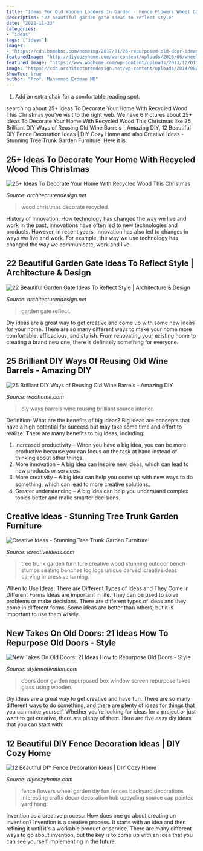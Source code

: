 ```yaml
---
title: "Ideas For Old Wooden Ladders In Garden - Fence Flowers Wheel Garden Diy Fun Fences Backyard Decorations Interesting Crafts Decor Decoration Hub Upcycling Source Cap Painted Yard Hang"
description: "22 beautiful garden gate ideas to reflect style"
date: "2022-11-23"
categories:
- "ideas"
tags: ["ideas"]
images:
- "https://cdn.homebnc.com/homeimg/2017/01/26-repurposed-old-door-ideas-homebnc.jpg"
featuredImage: "http://diycozyhome.com/wp-content/uploads/2016/06/wheel-flowers.jpg"
featured_image: "https://www.woohome.com/wp-content/uploads/2013/12/DIY-Ways-To-Re-Use-Wine-Barrels-3.jpg"
image: "https://cdn.architecturendesign.net/wp-content/uploads/2014/08/garden-gate-4.jpg"
ShowToc: true
author: "Prof. Muhammad Erdman MD"
---
```



1. Add an extra chair for a comfortable reading spot.

	

		
searching about 25+ Ideas To Decorate Your Home With Recycled Wood This Christmas you've visit to the right web. We have 6 Pictures about 25+ Ideas To Decorate Your Home With Recycled Wood This Christmas like 25 Brilliant DIY Ways of Reusing Old Wine Barrels - Amazing DIY, 12 Beautiful DIY Fence Decoration Ideas | DIY Cozy Home and also Creative Ideas - Stunning Tree Trunk Garden Furniture. Here it is:
		
    
## 25+ Ideas To Decorate Your Home With Recycled Wood This Christmas

<img loading=lazy src="http://cdn.architecturendesign.net/wp-content/uploads/2015/12/AD-Ideas-To-Decorate-Your-Home-With-Recycled-Wood-This-20.jpg" onerror="this.onerror=null;this.src='https://tse2.mm.bing.net/th?id=OIP.3hrp131gZ6c-KCDqkj-N7wHaQi&amp;pid=15.1';" alt="25+ Ideas To Decorate Your Home With Recycled Wood This Christmas">

_Source: architecturendesign.net_

>wood christmas decorate recycled. 

	

History of Innovation: How technology has changed the way we live and work
In the past, innovations have often led to new technologies and products. However, in recent years, innovation has also led to changes in ways we live and work. For example, the way we use technology has changed the way we communicate, work and live.

    
## 22 Beautiful Garden Gate Ideas To Reflect Style | Architecture &amp; Design

<img loading=lazy src="https://cdn.architecturendesign.net/wp-content/uploads/2014/08/garden-gate-4.jpg" onerror="this.onerror=null;this.src='https://tse3.mm.bing.net/th?id=OIP.v8dIWN7tgf6sMQfllyHVpAHaKw&amp;pid=15.1';" alt="22 Beautiful Garden Gate Ideas To Reflect Style | Architecture &amp; Design">

_Source: architecturendesign.net_

>garden gate reflect. 

	

Diy ideas are a great way to get creative and come up with some new ideas for your home. There are so many different ways to make your home more comfortable, efficacious, and stylish. From renovating your existing home to creating a brand new one, there is definitely something for everyone.

    
## 25 Brilliant DIY Ways Of Reusing Old Wine Barrels - Amazing DIY

<img loading=lazy src="https://www.woohome.com/wp-content/uploads/2013/12/DIY-Ways-To-Re-Use-Wine-Barrels-3.jpg" onerror="this.onerror=null;this.src='https://tse4.mm.bing.net/th?id=OIP.rkUhJfrErLTAYQrKdm0gmgHaLH&amp;pid=15.1';" alt="25 Brilliant DIY Ways of Reusing Old Wine Barrels - Amazing DIY">

_Source: woohome.com_

>diy ways barrels wine reusing brilliant source interior. 

	

Definition: What are the benefits of big ideas?
Big ideas are concepts that have a high potential for success but may take some time and effort to realize. There are many benefits to big ideas, including: 
1. Increased productivity – When you have a big idea, you can be more productive because you can focus on the task at hand instead of thinking about other things. 
2. More innovation – A big idea can inspire new ideas, which can lead to new products or services. 
3. More creativity – A big idea can help you come up with new ways to do something, which can lead to more creative solutions。 
4. Greater understanding – A big idea can help you understand complex topics better and make smarter decisions.

    
## Creative Ideas - Stunning Tree Trunk Garden Furniture

<img loading=lazy src="http://www.icreativeideas.com/wp-content/uploads/2014/10/Creative-Ideas-Stunning-Tree-Trunk-Garden-Furniture-6.jpg" onerror="this.onerror=null;this.src='https://tse2.mm.bing.net/th?id=OIP.Ny_9jrDU_qWFw5bsf-3rMQHaFj&amp;pid=15.1';" alt="Creative Ideas - Stunning Tree Trunk Garden Furniture">

_Source: icreativeideas.com_

>tree trunk garden furniture creative wood stunning outdoor bench stumps seating benches log logs unique carved icreativeideas carving impressive turning. 

	

When to Use Ideas: There are Different Types of Ideas and They Come in Different Forms
Ideas are important in life. They can be used to solve problems or make decisions. There are different types of ideas and they come in different forms. Some ideas are better than others, but it is important to use them wisely.

    
## New Takes On Old Doors: 21 Ideas How To Repurpose Old Doors - Style

<img loading=lazy src="https://cdn.homebnc.com/homeimg/2017/01/26-repurposed-old-door-ideas-homebnc.jpg" onerror="this.onerror=null;this.src='https://tse1.mm.bing.net/th?id=OIP.LfPP4Fv7V5G-l8FzBVOc2gHaMX&amp;pid=15.1';" alt="New Takes On Old Doors: 21 Ideas How to Repurpose Old Doors - Style">

_Source: stylemotivation.com_

>doors door garden repurposed box window screen repurpose takes glass using wooden. 

	

Diy ideas are a great way to get creative and have fun. There are so many different ways to do something, and there are plenty of ideas for things that you can make yourself. Whether you’re looking for ideas for a project or just want to get creative, there are plenty of them. Here are five easy diy ideas that you can start with: 

    
## 12 Beautiful DIY Fence Decoration Ideas | DIY Cozy Home

<img loading=lazy src="http://diycozyhome.com/wp-content/uploads/2016/06/wheel-flowers.jpg" onerror="this.onerror=null;this.src='https://tse2.mm.bing.net/th?id=OIP.HaZ6g6-5nJ6DOTIN4axxuQHaJ3&amp;pid=15.1';" alt="12 Beautiful DIY Fence Decoration Ideas | DIY Cozy Home">

_Source: diycozyhome.com_

>fence flowers wheel garden diy fun fences backyard decorations interesting crafts decor decoration hub upcycling source cap painted yard hang. 

	

Invention as a creative process: How does one go about creating an invention?
Invention is a creative process. It starts with an idea and then refining it until it's a workable product or service. There are many different ways to go about invention, but the key is to come up with an idea that you can see yourself implementing in the future.

